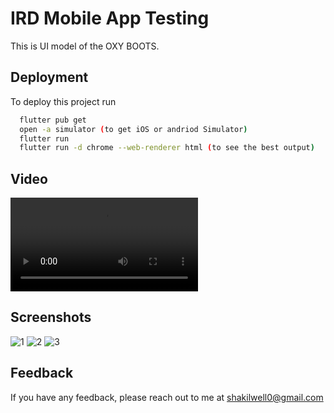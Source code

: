 # IRD Mobile App Testing 

This is UI model of the OXY BOOTS. 

## Deployment

To deploy this project run

```bash
  flutter pub get
  open -a simulator (to get iOS or andriod Simulator)
  flutter run
  flutter run -d chrome --web-renderer html (to see the best output)
```

## Video

![1](https://user-images.githubusercontent.com/61247278/222978280-30d3df44-674b-4b3e-bb4d-7e71953a34ae.mp4)


## Screenshots

![1](https://user-images.githubusercontent.com/61247278/222978268-46113d80-18fd-4f8e-a957-a2be7d1360e4.jpg)
![2](https://user-images.githubusercontent.com/61247278/222978272-3d46f233-a26b-4f93-931e-3f60b78b9e80.jpg)
![3](https://user-images.githubusercontent.com/61247278/222978274-214ef67f-2809-4aaf-abab-e9ecf2742fc9.jpg)

## Feedback

If you have any feedback, please reach out to me at shakilwell0@gmail.com





